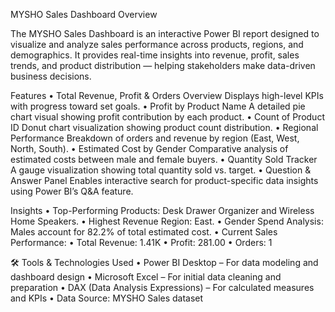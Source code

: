 

 MYSHO Sales Dashboard
 Overview

The MYSHO Sales Dashboard is an interactive Power BI report designed to visualize and analyze sales performance across products, regions, and demographics.
It provides real-time insights into revenue, profit, sales trends, and product distribution — helping stakeholders make data-driven business decisions.


 Features
	•	Total Revenue, Profit & Orders Overview
Displays high-level KPIs with progress toward set goals.
	•	Profit by Product Name
A detailed pie chart visual showing profit contribution by each product.
	•	Count of Product ID
Donut chart visualization showing product count distribution.
	•	Regional Performance
Breakdown of orders and revenue by region (East, West, North, South).
	•	Estimated Cost by Gender
Comparative analysis of estimated costs between male and female buyers.
	•	Quantity Sold Tracker
A gauge visualization showing total quantity sold vs. target.
	•	Question & Answer Panel
Enables interactive search for product-specific data insights using Power BI’s Q&A feature.

 Insights
	•	Top-Performing Products: Desk Drawer Organizer and Wireless Home Speakers.
	•	Highest Revenue Region: East.
	•	Gender Spend Analysis: Males account for 82.2% of total estimated cost.
	•	Current Sales Performance:
	•	Total Revenue: 1.41K
	•	Profit: 281.00
	•	Orders: 1

🛠 Tools & Technologies Used
	•	Power BI Desktop – For data modeling and dashboard design
	•	Microsoft Excel – For initial data cleaning and preparation
	•	DAX (Data Analysis Expressions) – For calculated measures and KPIs
	•	Data Source: MYSHO Sales dataset

